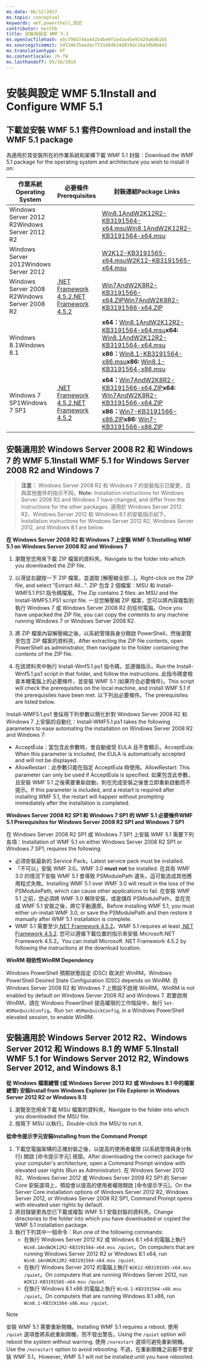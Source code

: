 ```yaml
---
ms.date: 06/12/2017
ms.topic: conceptual
keywords: wmf,powershell,設定
contributor: keithb
title: 安裝與設定 WMF 5.1
ms.openlocfilehash: e5c7968744a442b4be9f1e43a45e91429a6d6165
ms.sourcegitcommit: 54534635eedacf531d8d6344019dc16a50b8b441
ms.translationtype: HT
ms.contentlocale: zh-TW
ms.lasthandoff: 05/16/2018
---
```

# <a name="install-and-configure-wmf-51"></a><span data-ttu-id="45af2-103">安裝與設定 WMF 5.1</span><span class="sxs-lookup"><span data-stu-id="45af2-103">Install and Configure WMF 5.1</span></span> #


## <a name="download-and-install-the-wmf-51-package"></a><span data-ttu-id="45af2-104">下載並安裝 WMF 5.1 套件</span><span class="sxs-lookup"><span data-stu-id="45af2-104">Download and install the WMF 5.1 package</span></span>

<span data-ttu-id="45af2-105">為適用於其安裝所在的作業系統和架構下載 WMF 5.1 封裝︰</span><span class="sxs-lookup"><span data-stu-id="45af2-105">Download the WMF 5.1 package for the operating system and architecture you wish to install it on:</span></span>

| <span data-ttu-id="45af2-106">作業系統</span><span class="sxs-lookup"><span data-stu-id="45af2-106">Operating System</span></span>       | <span data-ttu-id="45af2-107">必要條件</span><span class="sxs-lookup"><span data-stu-id="45af2-107">Prerequisites</span></span>           | <span data-ttu-id="45af2-108">封裝連結</span><span class="sxs-lookup"><span data-stu-id="45af2-108">Package Links</span></span>                          |
|------------------------|-------------------------|----------------------------------------|
| <span data-ttu-id="45af2-109">Windows Server 2012 R2</span><span class="sxs-lookup"><span data-stu-id="45af2-109">Windows Server 2012 R2</span></span> |                         | <span data-ttu-id="45af2-110">[Win8.1AndW2K12R2-KB3191564-x64.msu][]</span><span class="sxs-lookup"><span data-stu-id="45af2-110">[Win8.1AndW2K12R2-KB3191564-x64.msu][]</span></span> |
| <span data-ttu-id="45af2-111">Windows Server 2012</span><span class="sxs-lookup"><span data-stu-id="45af2-111">Windows Server 2012</span></span>    |                         | <span data-ttu-id="45af2-112">[W2K12-KB3191565-x64.msu][]</span><span class="sxs-lookup"><span data-stu-id="45af2-112">[W2K12-KB3191565-x64.msu][]</span></span>            |
| <span data-ttu-id="45af2-113">Windows Server 2008 R2</span><span class="sxs-lookup"><span data-stu-id="45af2-113">Windows Server 2008 R2</span></span> | <span data-ttu-id="45af2-114">[.NET Framework 4.5.2][]</span><span class="sxs-lookup"><span data-stu-id="45af2-114">[.NET Framework 4.5.2][]</span></span>| <span data-ttu-id="45af2-115">[Win7AndW2K8R2-KB3191566-x64.ZIP][]</span><span class="sxs-lookup"><span data-stu-id="45af2-115">[Win7AndW2K8R2-KB3191566-x64.ZIP][]</span></span>    |
| <span data-ttu-id="45af2-116">Windows 8.1</span><span class="sxs-lookup"><span data-stu-id="45af2-116">Windows 8.1</span></span>            |                         | <span data-ttu-id="45af2-117">**x64：**[Win8.1AndW2K12R2-KB3191564-x64.msu][]</span><span class="sxs-lookup"><span data-stu-id="45af2-117">**x64:** [Win8.1AndW2K12R2-KB3191564-x64.msu][]</span></span></br><span data-ttu-id="45af2-118">**x86：**[Win8.1-KB3191564-x86.msu][]</span><span class="sxs-lookup"><span data-stu-id="45af2-118">**x86:** [Win8.1-KB3191564-x86.msu][]</span></span> |
| <span data-ttu-id="45af2-119">Windows 7 SP1</span><span class="sxs-lookup"><span data-stu-id="45af2-119">Windows 7 SP1</span></span>          | <span data-ttu-id="45af2-120">[.NET Framework 4.5.2][]</span><span class="sxs-lookup"><span data-stu-id="45af2-120">[.NET Framework 4.5.2][]</span></span>| <span data-ttu-id="45af2-121">**x64：**[Win7AndW2K8R2-KB3191566-x64.ZIP][]</span><span class="sxs-lookup"><span data-stu-id="45af2-121">**x64:** [Win7AndW2K8R2-KB3191566-x64.ZIP][]</span></span></br><span data-ttu-id="45af2-122">**x86：**[Win7-KB3191566-x86.ZIP][]</span><span class="sxs-lookup"><span data-stu-id="45af2-122">**x86:** [Win7-KB3191566-x86.ZIP][]</span></span> |

[.NET Framework 4.5.2]: https://www.microsoft.com/download/details.aspx?id=42642
[W2K12-KB3191565-x64.msu]: https://go.microsoft.com/fwlink/?linkid=839513
[Win7-KB3191566-x86.ZIP]: https://go.microsoft.com/fwlink/?linkid=839522
[Win7AndW2K8R2-KB3191566-x64.ZIP]: https://go.microsoft.com/fwlink/?linkid=839523
[Win8.1-KB3191564-x86.msu]: https://go.microsoft.com/fwlink/?linkid=839521
[Win8.1AndW2K12R2-KB3191564-x64.msu]: https://go.microsoft.com/fwlink/?linkid=839516

## <a name="install-wmf-51-for-windows-server-2008-r2-and-windows-7"></a><span data-ttu-id="45af2-129">安裝適用於 Windows Server 2008 R2 和 Windows 7 的 WMF 5.1</span><span class="sxs-lookup"><span data-stu-id="45af2-129">Install WMF 5.1 for Windows Server 2008 R2 and Windows 7</span></span>

> <span data-ttu-id="45af2-130">**注意︰** Windows Server 2008 R2 和 Windows 7 的安裝指示已變更，且與其他套件的指示不同。</span><span class="sxs-lookup"><span data-stu-id="45af2-130">**Note:** Installation instructions for Windows Server 2008 R2 and Windows 7 have changed, and differ from the instructions for the other packages.</span></span> <span data-ttu-id="45af2-131">適用於 Windows Server 2012 R2、Windows Server 2012 和 Windows 8.1 的安裝指示如下。</span><span class="sxs-lookup"><span data-stu-id="45af2-131">Installation instructions for Windows Server 2012 R2, Windows Server 2012, and Windows 8.1 are below.</span></span>

<span data-ttu-id="45af2-132">**在 Windows Server 2008 R2 和 Windows 7 上安裝 WMF 5.1**</span><span class="sxs-lookup"><span data-stu-id="45af2-132">**Installing WMF 5.1 on Windows Server 2008 R2 and Windows 7**</span></span>

1. <span data-ttu-id="45af2-133">瀏覽至您用來下載 ZIP 檔案的資料夾。</span><span class="sxs-lookup"><span data-stu-id="45af2-133">Navigate to the folder into which you downloaded the ZIP file.</span></span>

2. <span data-ttu-id="45af2-134">以滑鼠右鍵按一下 ZIP 檔案，並選取 [解壓縮全部...]。</span><span class="sxs-lookup"><span data-stu-id="45af2-134">Right-click on the ZIP file, and select "Extract All...".</span></span> <span data-ttu-id="45af2-135">ZIP 包含 2 個檔案︰MSU 和 Install-WMF5.1.PS1 指令碼檔案。</span><span class="sxs-lookup"><span data-stu-id="45af2-135">The Zip contains 2 files: an MSU and the Install-WMF5.1.PS1 script file.</span></span>
<span data-ttu-id="45af2-136">一旦您解壓縮 ZIP 檔案，您可以將內容複製到執行 Windows 7 或 Windows Server 2008 R2 的任何電腦。</span><span class="sxs-lookup"><span data-stu-id="45af2-136">Once you have unpacked the ZIP file, you can copy the contents to any machine running Windows 7 or Windows Server 2008 R2.</span></span>

3. <span data-ttu-id="45af2-137">將 ZIP 檔案內容解壓縮之後，以系統管理員身分開啟 PowerShell，然後瀏覽至包含 ZIP 檔案的資料夾。</span><span class="sxs-lookup"><span data-stu-id="45af2-137">After extracting the ZIP file contents, open PowerShell as administrator, then navigate to the folder containing the contents of the ZIP file.</span></span>

4. <span data-ttu-id="45af2-138">在該資料夾中執行 Install-Wmf5.1.ps1 指令碼，並遵循指示。</span><span class="sxs-lookup"><span data-stu-id="45af2-138">Run the Install-Wmf5.1.ps1 script in that folder, and follow the instructions.</span></span> <span data-ttu-id="45af2-139">此指令碼會檢查本機電腦上的必要條件，並安裝 WMF 5.1 (如果符合必要條件)。</span><span class="sxs-lookup"><span data-stu-id="45af2-139">This script will check the prerequisites on the local machine, and install WMF 5.1 if the prerequisites have been met.</span></span> <span data-ttu-id="45af2-140">以下列出必要條件。</span><span class="sxs-lookup"><span data-stu-id="45af2-140">The prerequisites are listed below.</span></span>

<span data-ttu-id="45af2-141">Install-WMF5.1.ps1 會採用下列參數以簡化針對 Windows Server 2008 R2 和 Windows 7 上安裝的自動化：</span><span class="sxs-lookup"><span data-stu-id="45af2-141">Install-WMF5.1.ps1 takes the following parameters to ease automating the installation on Windows Server 2008 R2 and Windows 7:</span></span>

- <span data-ttu-id="45af2-142">AcceptEula：當包含此參數時，會自動接受 EULA 且不會顯示。</span><span class="sxs-lookup"><span data-stu-id="45af2-142">AcceptEula: When this parameter is included, the EULA is automatically accepted and will not be displayed.</span></span>
- <span data-ttu-id="45af2-143">AllowRestart：此參數只能在指定 AcceptEula 時使用。</span><span class="sxs-lookup"><span data-stu-id="45af2-143">AllowRestart: This parameter can only be used if AcceptEula is specified.</span></span> <span data-ttu-id="45af2-144">如果包含此參數，且安裝 WMF 5.1 之後需要重新啟動，則在完成安裝之後會立即重新啟動而不提示。</span><span class="sxs-lookup"><span data-stu-id="45af2-144">If this parameter is included, and a restart is required after installing WMF 5.1, the restart will happen without prompting immediately after the installation is completed.</span></span>

<span data-ttu-id="45af2-145">**Windows Server 2008 R2 SP1 和 Windows 7 SP1 的 WMF 5.1 必要條件**</span><span class="sxs-lookup"><span data-stu-id="45af2-145">**WMF 5.1 Prerequisites for Windows Server 2008 R2 SP1 and Windows 7 SP1**</span></span>

<span data-ttu-id="45af2-146">在 Windows Server 2008 R2 SP1 或 Windows 7 SP1 上安裝 WMF 5.1 需要下列各項：</span><span class="sxs-lookup"><span data-stu-id="45af2-146">Installation of WMF 5.1 on either Windows Server 2008 R2 SP1 or Windows 7 SP1, requires the following:</span></span>
- <span data-ttu-id="45af2-147">必須安裝最新的 Service Pack。</span><span class="sxs-lookup"><span data-stu-id="45af2-147">Latest service pack must be installed.</span></span>
- <span data-ttu-id="45af2-148">「不可以」安裝 WMF 3.0。</span><span class="sxs-lookup"><span data-stu-id="45af2-148">WMF 3.0 **must not** be installed.</span></span> <span data-ttu-id="45af2-149">在具有 WMF 3.0 的情況下安裝 WMF 5.1 會導致 PSModulePath 遺失，這可能造成其他應用程式失敗。</span><span class="sxs-lookup"><span data-stu-id="45af2-149">Installing WMF 5.1 over WMF 3.0 will result in the loss of the PSModulePath, which can cause other applications to fail.</span></span> <span data-ttu-id="45af2-150">在安裝 WMF 5.1 之前，您必須將 WMF 3.0 解除安裝，或是儲存 PSModulePath，並在完成 WMF 5.1 安裝之後，將它手動還原。</span><span class="sxs-lookup"><span data-stu-id="45af2-150">Before installing WMF 5.1, you must either un-install WMF 3.0, or save the PSModulePath and then restore it manually after WMF 5.1 installation is complete.</span></span>
- <span data-ttu-id="45af2-151">WMF 5.1 需要至少[.NET Framework 4.5.2](https://www.microsoft.com/en-ca/download/details.aspx?id=42642)。</span><span class="sxs-lookup"><span data-stu-id="45af2-151">WMF 5.1 requires at least [.NET Framework 4.5.2](https://www.microsoft.com/en-ca/download/details.aspx?id=42642).</span></span>
<span data-ttu-id="45af2-152">您可以遵循下載位置的指示來安裝 Microsoft.NET Framework 4.5.2。</span><span class="sxs-lookup"><span data-stu-id="45af2-152">You can install Microsoft .NET Framework 4.5.2 by following the instructions at the download location.</span></span>

<span data-ttu-id="45af2-153">**WinRM 相依性**</span><span class="sxs-lookup"><span data-stu-id="45af2-153">**WinRM Dependency**</span></span>

<span data-ttu-id="45af2-154">Windows PowerShell 預期狀態設定 (DSC) 取決於 WinRM。</span><span class="sxs-lookup"><span data-stu-id="45af2-154">Windows PowerShell Desired State Configuration (DSC) depends on WinRM.</span></span>
<span data-ttu-id="45af2-155">在 Windows Server 2008 R2 和 Windows 7 上預設不啟用 WinRM。</span><span class="sxs-lookup"><span data-stu-id="45af2-155">WinRM is not enabled by default on Windows Server 2008 R2 and Windows 7.</span></span>
<span data-ttu-id="45af2-156">若要啟用 WinRM，請在 Windows PowerShell 提高權限的工作階段中，執行 `Set-WSManQuickConfig`。</span><span class="sxs-lookup"><span data-stu-id="45af2-156">Run `Set-WSManQuickConfig`, in a Windows PowerShell elevated session, to enable WinRM.</span></span>


## <a name="install-wmf-51-for-windows-server-2012-r2-windows-server-2012-and-windows-81"></a><span data-ttu-id="45af2-157">安裝適用於 Windows Server 2012 R2、Windows Server 2012 和 Windows 8.1 的 WMF 5.1</span><span class="sxs-lookup"><span data-stu-id="45af2-157">Install WMF 5.1 for Windows Server 2012 R2, Windows Server 2012, and Windows 8.1</span></span>
<span data-ttu-id="45af2-158">**從 Windows 檔案總管 (或 Windows Server 2012 R2 或 Windows 8.1 中的檔案總管) 安裝**</span><span class="sxs-lookup"><span data-stu-id="45af2-158">**Install from Windows Explorer (or File Explorer in Windows Server 2012 R2 or Windows 8.1)**</span></span>

1. <span data-ttu-id="45af2-159">瀏覽至您用來下載 MSU 檔案的資料夾。</span><span class="sxs-lookup"><span data-stu-id="45af2-159">Navigate to the folder into which you downloaded the MSU file.</span></span>
2. <span data-ttu-id="45af2-160">按兩下 MSU 以執行。</span><span class="sxs-lookup"><span data-stu-id="45af2-160">Double-click the MSU to run it.</span></span>

<span data-ttu-id="45af2-161">**從命令提示字元安裝**</span><span class="sxs-lookup"><span data-stu-id="45af2-161">**Installing from the Command Prompt**</span></span>

1. <span data-ttu-id="45af2-162">下載您電腦架構的正確封裝之後，以提高的使用者權限 (以系統管理員身分執行) 開啟 [命令提示字元] 視窗。</span><span class="sxs-lookup"><span data-stu-id="45af2-162">After downloading the correct package for your computer's architecture, open a Command Prompt window with elevated user rights (Run as Administrator).</span></span> <span data-ttu-id="45af2-163">在 Windows Server 2012 R2、Windows Server 2012 或 Windows Server 2008 R2 SP1 的 Server Core 安裝選項上，預設會以提高的使用者權限開啟 [命令提示字元]。</span><span class="sxs-lookup"><span data-stu-id="45af2-163">On the Server Core installation options of Windows Server 2012 R2, Windows Server 2012, or Windows Server 2008 R2 SP1, Command Prompt opens with elevated user rights by default.</span></span>
2. <span data-ttu-id="45af2-164">將目錄變更為您已下載或複製 WMF 5.1 安裝封裝的資料夾。</span><span class="sxs-lookup"><span data-stu-id="45af2-164">Change directories to the folder into which you have downloaded or copied the WMF 5.1 installation package.</span></span>
3. <span data-ttu-id="45af2-165">執行下列其中一個命令：</span><span class="sxs-lookup"><span data-stu-id="45af2-165">Run one of the following commands:</span></span>
   - <span data-ttu-id="45af2-166">在執行 Windows Server 2012 R2 或 Windows 8.1 x64 的電腦上執行 `Win8.1AndW2K12R2-KB3191564-x64.msu /quiet`。</span><span class="sxs-lookup"><span data-stu-id="45af2-166">On computers that are running Windows Server 2012 R2 or Windows 8.1 x64, run `Win8.1AndW2K12R2-KB3191564-x64.msu /quiet`.</span></span>
   - <span data-ttu-id="45af2-167">在執行 Windows Server 2012 的電腦上執行 `W2K12-KB3191565-x64.msu /quiet`。</span><span class="sxs-lookup"><span data-stu-id="45af2-167">On computers that are running Windows Server 2012, run `W2K12-KB3191565-x64.msu /quiet`.</span></span>
   - <span data-ttu-id="45af2-168">在執行 Windows 8.1 x86 的電腦上執行 `Win8.1-KB3191564-x86.msu /quiet`。</span><span class="sxs-lookup"><span data-stu-id="45af2-168">On computers that are running Windows 8.1 x86, run `Win8.1-KB3191564-x86.msu /quiet`.</span></span>

> [!NOTE]
> <span data-ttu-id="45af2-169">安裝 WMF 5.1 需要重新開機。</span><span class="sxs-lookup"><span data-stu-id="45af2-169">Installing WMF 5.1 requires a reboot.</span></span> <span data-ttu-id="45af2-170">使用 `/quiet` 選項會將系統重新開機，而不發出警告。</span><span class="sxs-lookup"><span data-stu-id="45af2-170">Using the `/quiet` option will reboot the system without warning.</span></span>
> <span data-ttu-id="45af2-171">使用 `/norestart` 選項可避免重新開機。</span><span class="sxs-lookup"><span data-stu-id="45af2-171">Use the `/norestart` option to avoid rebooting.</span></span> <span data-ttu-id="45af2-172">不過，在重新開機之前都不會安裝 WMF 5.1。</span><span class="sxs-lookup"><span data-stu-id="45af2-172">However, WMF 5.1 will not be installed until you have rebooted.</span></span>

